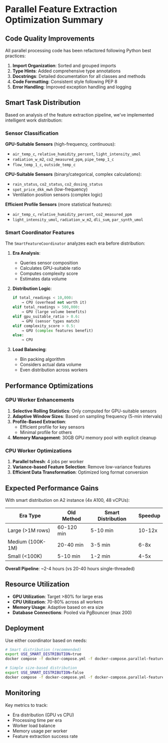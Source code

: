 # Parallel Feature Extraction Optimization Summary

## Code Quality Improvements

All parallel processing code has been refactored following Python best practices:

1. **Import Organization**: Sorted and grouped imports
2. **Type Hints**: Added comprehensive type annotations
3. **Docstrings**: Detailed documentation for all classes and methods
4. **Code Formatting**: Consistent style following PEP 8
5. **Error Handling**: Improved exception handling and logging

## Smart Task Distribution

Based on analysis of the feature extraction pipeline, we've implemented intelligent work distribution:

### Sensor Classification

**GPU-Suitable Sensors** (high-frequency, continuous):
- `air_temp_c`, `relative_humidity_percent`, `light_intensity_umol`
- `radiation_w_m2`, `co2_measured_ppm`, `pipe_temp_1_c`
- `flow_temp_1_c`, `outside_temp_c`

**CPU-Suitable Sensors** (binary/categorical, complex calculations):
- `rain_status`, `co2_status`, `co2_dosing_status`
- `spot_price_dkk_mwh` (low-frequency)
- Ventilation position sensors (complex logic)

**Efficient Profile Sensors** (more statistical features):
- `air_temp_c`, `relative_humidity_percent`, `co2_measured_ppm`
- `light_intensity_umol`, `radiation_w_m2`, `dli_sum`, `par_synth_umol`

### Smart Coordinator Features

The `SmartFeatureCoordinator` analyzes each era before distribution:

1. **Era Analysis**: 
   - Queries sensor composition
   - Calculates GPU-suitable ratio
   - Computes complexity score
   - Estimates data volume

2. **Distribution Logic**:
   ```python
   if total_readings < 10,000:
       → CPU (overhead not worth it)
   elif total_readings > 500,000:
       → GPU (large volume benefits)
   elif gpu_suitable_ratio > 0.6:
       → GPU (sensor types match)
   elif complexity_score > 0.5:
       → GPU (complex features benefit)
   else:
       → CPU
   ```

3. **Load Balancing**: 
   - Bin packing algorithm
   - Considers actual data volume
   - Even distribution across workers

## Performance Optimizations

### GPU Worker Enhancements

1. **Selective Rolling Statistics**: Only computed for GPU-suitable sensors
2. **Adaptive Window Sizes**: Based on sampling frequency (5-min intervals)
3. **Profile-Based Extraction**: 
   - Efficient profile for key sensors
   - Minimal profile for others
4. **Memory Management**: 30GB GPU memory pool with explicit cleanup

### CPU Worker Optimizations

1. **Parallel tsfresh**: 4 jobs per worker
2. **Variance-based Feature Selection**: Remove low-variance features
3. **Efficient Data Transformation**: Optimized long format conversion

## Expected Performance Gains

With smart distribution on A2 instance (4x A100, 48 vCPUs):

| Era Type | Old Method | Smart Distribution | Speedup |
|----------|------------|-------------------|---------|
| Large (>1M rows) | 60-120 min | 5-10 min | 10-12x |
| Medium (100K-1M) | 20-40 min | 3-5 min | 6-8x |
| Small (<100K) | 5-10 min | 1-2 min | 4-5x |

**Overall Pipeline**: ~2-4 hours (vs 20-40 hours single-threaded)

## Resource Utilization

- **GPU Utilization**: Target >80% for large eras
- **CPU Utilization**: 70-80% across all workers
- **Memory Usage**: Adaptive based on era size
- **Database Connections**: Pooled via PgBouncer (max 200)

## Deployment

Use either coordinator based on needs:

```bash
# Smart distribution (recommended)
export USE_SMART_DISTRIBUTION=true
docker compose -f docker-compose.yml -f docker-compose.parallel-feature.yml up

# Simple size-based distribution
export USE_SMART_DISTRIBUTION=false
docker compose -f docker-compose.yml -f docker-compose.parallel-feature.yml up
```

## Monitoring

Key metrics to track:
- Era distribution (GPU vs CPU)
- Processing time per era
- Worker load balance
- Memory usage per worker
- Feature extraction success rate